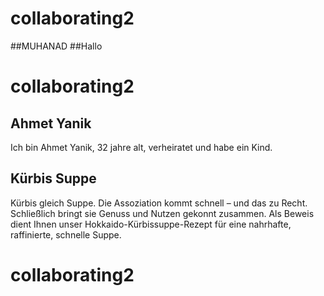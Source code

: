 # collaborating2
##MUHANAD 
##Hallo

# collaborating2



## Ahmet Yanik

Ich bin Ahmet Yanik, 32 jahre alt, verheiratet und habe ein Kind.


## Kürbis Suppe

Kürbis gleich Suppe. Die Assoziation kommt schnell – und das zu Recht. Schließlich bringt sie Genuss und Nutzen gekonnt zusammen. Als Beweis dient Ihnen unser Hokkaido-Kürbissuppe-Rezept für eine nahrhafte, raffinierte, schnelle Suppe.


# collaborating2


